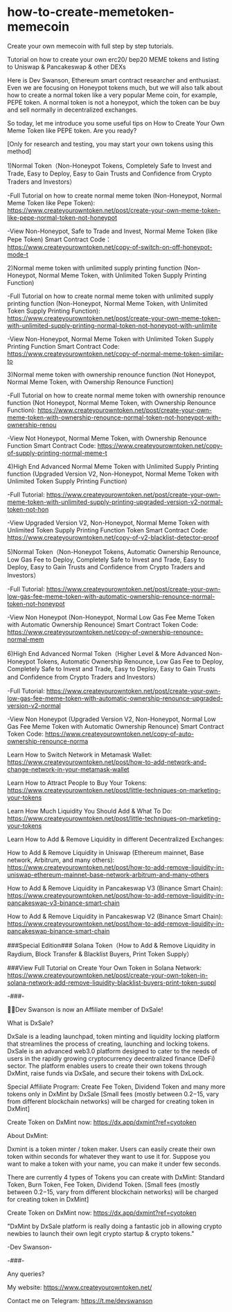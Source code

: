 # how-to-create-memetoken-memecoin
Create your own memecoin with full step by step tutorials.

Tutorial on how to create your own erc20/ bep20 MEME tokens and listing to Uniswap & Pancakeswap & other DEXs

Here is Dev Swanson, Ethereum smart contract researcher and enthusiast. Even we are focusing on Honeypot tokens much, but we will also talk about how to create a normal token like a very popular Meme coin, for example, PEPE token. A normal token is not a honeypot, which the token can be buy and sell normally in decentralized exchanges.

So today, let me introduce you some useful tips on How to Create Your Own Meme Token like PEPE token. Are you ready?

[Only for research and testing, you may start your own tokens using this method]


1)Normal Token（Non-Honeypot Tokens, Completely Safe to Invest and Trade, Easy to Deploy, Easy to Gain Trusts and Confidence from Crypto Traders and Investors）

-Full Tutorial on how to create normal meme token (Non-Honeypot, Normal Meme Token like Pepe Token): https://www.createyourowntoken.net/post/create-your-own-meme-token-like-pepe-normal-token-not-honeypot

-View Non-Honeypot, Safe to Trade and Invest, Normal Meme Token (like Pepe Token) Smart Contract Code：https://www.createyourowntoken.net/copy-of-switch-on-off-honeypot-mode-t


2)Normal meme token with unlimited supply printing function (Non-Honeypot, Normal Meme Token, with Unlimited Token Supply Printing Function)

-Full Tutorial on how to create normal meme token with unlimited supply printing function (Non-Honeypot, Normal Meme Token, with Unlimited Token Supply Printing Function): https://www.createyourowntoken.net/post/create-your-own-meme-token-with-unlimited-supply-printing-normal-token-not-honeypot-with-unlimite

-View Non-Honeypot, Normal Meme Token with Unlimited Token Supply Printing Function Smart Contract Code: https://www.createyourowntoken.net/copy-of-normal-meme-token-similar-to


3)Normal meme token with ownership renounce function (Not Honeypot, Normal Meme Token, with Ownership Renounce Function)

-Full Tutorial on how to create normal meme token with ownership renounce function (Not Honeypot, Normal Meme Token, with Ownership Renounce Function): https://www.createyourowntoken.net/post/create-your-own-meme-token-with-ownership-renounce-normal-token-not-honeypot-with-ownership-renou

-View Not Honeypot, Normal Meme Token, with Ownership Renounce Function Smart Contract Code: https://www.createyourowntoken.net/copy-of-supply-printing-normal-meme-t


4)High End Advanced Normal Meme Token with Unlimited Supply Printing function (Upgraded Version V2, Non-Honeypot, Normal Meme Token with Unlimited Token Supply Printing Function)

-Full Tutorial: https://www.createyourowntoken.net/post/create-your-own-meme-token-with-unlimited-supply-printing-upgraded-version-v2-normal-token-not-hon

-View Upgraded Version V2, Non-Honeypot, Normal Meme Token with Unlimited Token Supply Printing Function Token Smart Contract Code: https://www.createyourowntoken.net/copy-of-v2-blacklist-detector-proof


5)Normal Token（Non-Honeypot Tokens, Automatic Ownership Renounce, Low Gas Fee to Deploy, Completely Safe to Invest and Trade, Easy to Deploy, Easy to Gain Trusts and Confidence from Crypto Traders and Investors）

-Full Tutorial: https://www.createyourowntoken.net/post/create-your-own-low-gas-fee-meme-token-with-automatic-ownership-renounce-normal-token-not-honeypot

-View Non Honeypot (Non-Honeypot, Normal Low Gas Fee Meme Token with Automatic Ownership Renounce) Smart Contract Token Code: https://www.createyourowntoken.net/copy-of-ownership-renounce-normal-mem


6)High End Advanced Normal Token（Higher Level & More Advanced Non-Honeypot Tokens, Automatic Ownership Renounce, Low Gas Fee to Deploy, Completely Safe to Invest and Trade, Easy to Deploy, Easy to Gain Trusts and Confidence from Crypto Traders and Investors）

-Full Tutorial: https://www.createyourowntoken.net/post/create-your-own-low-gas-fee-meme-token-with-automatic-ownership-renounce-upgraded-version-v2-normal

-View Non Honeypot (Upgraded Version V2, Non-Honeypot, Normal Low Gas Fee Meme Token with Automatic Ownership Renounce) Smart Contract Token Code: https://www.createyourowntoken.net/copy-of-auto-ownership-renounce-norma



Learn How to Switch Network in Metamask Wallet: https://www.createyourowntoken.net/post/how-to-add-network-and-change-network-in-your-metamask-wallet

Learn How to Attract People to Buy Your Tokens: https://www.createyourowntoken.net/post/little-techniques-on-marketing-your-tokens

Learn How Much Liquidity You Should Add & What To Do: https://www.createyourowntoken.net/post/little-techniques-on-marketing-your-tokens


Learn How to Add & Remove Liquidity in different Decentralized Exchanges:

How to Add & Remove Liquidity in Uniswap (Ethereum mainnet, Base network, Arbitrum, and many others): https://www.createyourowntoken.net/post/how-to-add-remove-liquidity-in-uniswap-ethereum-mainnet-base-network-arbitrum-and-many-others

How to Add & Remove Liquidity in Pancakeswap V3 (Binance Smart Chain): https://www.createyourowntoken.net/post/how-to-add-remove-liquidity-in-pancakeswap-v3-binance-smart-chain

How to Add & Remove Liquidity in Pancakeswap V2 (Binance Smart Chain): https://www.createyourowntoken.net/post/how-to-add-remove-liquidity-in-pancakeswap-binance-smart-chain



###Special Edition### Solana Token（How to Add & Remove Liquidity in Raydium, Block Transfer & Blacklist Buyers, Print Token Supply）

###View Full Tutorial on Create Your Own Token in Solana Network: https://www.createyourowntoken.net/post/create-your-own-token-in-solana-network-add-remove-liquidity-blacklist-buyers-print-token-suppl





-###-

🎉🎉Dev Swanson is now an Affiliate member of DxSale!

What is DxSale?

DxSale is a leading launchpad, token minting and liquidity locking platform that streamlines the process of creating, launching and locking tokens. DxSale is an advanced web3.0 platform designed to cater to the needs of users in the rapidly growing cryptocurrency decentralized finance (DeFi) sector. The platform enables users to create their own tokens through DxMint, raise funds via DxSale, and secure their tokens with DxLock.

Special Affiliate Program: Create Fee Token, Dividend Token and many more tokens only in DxMint by DxSale [Small fees (mostly between $0.2-$15, vary from different blockchain networks) will be charged for creating token in DxMint]

Create Token on DxMint now: https://dx.app/dxmint?ref=cyotoken


About DxMint:

Dxmint is a token minter / token maker. Users can easily create their own token within seconds for whatever they want to use it for. Suppose you want to make a token with your name, you can make it under few seconds.

There are currently 4 types of Tokens you can create with DxMint: Standard Token, Burn Token, Fee Token, Dividend Token. [Small fees (mostly between $0.2-$15, vary from different blockchain networks) will be charged for creating token in DxMint]


Create Token on DxMint now: https://dx.app/dxmint?ref=cyotoken


"DxMint by DxSale platform is really doing a fantastic job in allowing crypto newbies to launch their own legit crypto startup & crypto tokens."

-Dev Swanson-

-###-


Any queries?

My website: https://www.createyourowntoken.net/

Contact me on Telegram: https://t.me/devswanson
